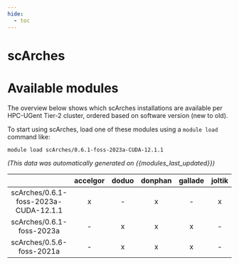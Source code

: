 ```yaml
---
hide:
  - toc
---
```


scArches
========

# Available modules


The overview below shows which scArches installations are available per HPC-UGent Tier-2 cluster, ordered based on software version (new to old).

To start using scArches, load one of these modules using a `module load` command like:

```shell
module load scArches/0.6.1-foss-2023a-CUDA-12.1.1
```

*(This data was automatically generated on {{modules_last_updated}})*  

| |accelgor|doduo|donphan|gallade|joltik|shinx|skitty|
| :---: | :---: | :---: | :---: | :---: | :---: | :---: | :---: |
|scArches/0.6.1-foss-2023a-CUDA-12.1.1|x|-|x|-|x|-|-|
|scArches/0.6.1-foss-2023a|-|x|x|x|-|x|x|
|scArches/0.5.6-foss-2021a|-|x|x|x|-|-|-|
